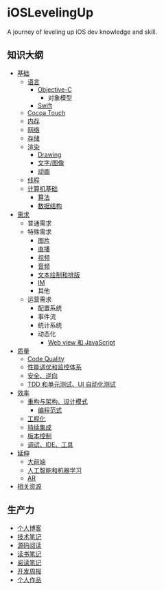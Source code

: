 # iOSLevelingUp

A journey of leveling up iOS dev knowledge and skill.


## 知识大纲

- [基础]()
  - [语言]()
    - [Objective-C](https://github.com/ShannonChenCHN/iOSLevelingUp/issues/39)
       - 对象模型
    - [Swift](https://github.com/ShannonChenCHN/iOSLevelingUp/issues/14)
  - [Cocoa Touch](https://github.com/ShannonChenCHN/iOSLevelingUp/issues/51)
  - [内存](https://github.com/ShannonChenCHN/iOSLevelingUp/issues/38)
  - [网络](https://github.com/ShannonChenCHN/iOSLevelingUp/issues/37)
  - [存储](https://github.com/ShannonChenCHN/iOSLevelingUp/issues/34)
  - [渲染]()
    - [Drawing](https://github.com/ShannonChenCHN/iOSLevelingUp/issues/48)
    - [文字/图像](https://github.com/ShannonChenCHN/iOSLevelingUp/issues/44)
    - [动画](https://github.com/ShannonChenCHN/iOSLevelingUp/issues/31)
  - [线程](https://github.com/ShannonChenCHN/iOSLevelingUp/issues/16)
  - [计算机基础]()
    - [算法]()
    - [数据结构]()
- [需求](https://github.com/ShannonChenCHN/iOSLevelingUp/issues/41)
  - 普通需求
  - 特殊需求
    - [图片](https://github.com/ShannonChenCHN/iOSLevelingUp/issues/33)
    - [直播](https://github.com/ShannonChenCHN/iOSLevelingUp/issues/36)
    - [视频](https://github.com/ShannonChenCHN/iOSLevelingUp/issues/13)
    - [音频](https://github.com/ShannonChenCHN/iOSLevelingUp/issues/35)
    - [文本绘制和排版](https://github.com/ShannonChenCHN/iOSLevelingUp/issues/30)
    - [IM]()
    - 其他
  - 运营需求
    - 配置系统
    - 事件流
    - 统计系统
    - 动态化
      - [Web view 和 JavaScript](https://github.com/ShannonChenCHN/iOSLevelingUp/issues/32)
- [质量]()
  - [Code Quality](https://github.com/ShannonChenCHN/iOSLevelingUp/issues/27)
  - [性能调优和监控体系](https://github.com/ShannonChenCHN/iOSLevelingUp/issues/26)
  - [安全、逆向](https://github.com/ShannonChenCHN/iOSLevelingUp/issues/28)
  - [TDD 和单元测试、UI 自动化测试](https://github.com/ShannonChenCHN/iOSLevelingUp/issues/24)
- [效率]()
  - [重构与架构、设计模式](https://github.com/ShannonChenCHN/iOSLevelingUp/issues/12)
    - [编程范式](https://github.com/ShannonChenCHN/iOSLevelingUp/issues/22)
  - [工程化](https://github.com/ShannonChenCHN/iOSLevelingUp/issues/40)
  - [持续集成](https://github.com/ShannonChenCHN/iOSLevelingUp/issues/29)
  - [版本控制](https://github.com/ShannonChenCHN/iOSLevelingUp/issues/43)
  - [调试、IDE、工具](https://github.com/ShannonChenCHN/iOSLevelingUp/issues/10)
- [延伸]()
  - [大前端](https://github.com/ShannonChenCHN/iOSLevelingUp/issues/21)
  - [人工智能和机器学习]()
  - [AR]()
- [相关资源](https://github.com/ShannonChenCHN/iOSLevelingUp/blob/master/Resources.md)

## 生产力

- [个人博客](https://github.com/ShannonChenCHN/iOSLevelingUp/tree/master/TechNotes)
- [技术笔记](https://github.com/ShannonChenCHN/iOSLevelingUp/issues/55)
- [源码阅读](https://github.com/ShannonChenCHN/iOSLevelingUp/tree/master/ReadingSourceCode)
- [读书笔记](https://github.com/ShannonChenCHN/iOSLevelingUp/tree/master/ReadingBooks)
- [阅读笔记](https://github.com/ShannonChenCHN/iOSLevelingUp/tree/master/ReadingArticles)
- [开发周报](https://github.com/ShannonChenCHN/iOSLevelingUp/tree/master/iOSDevWeekly)
- [个人作品](https://github.com/ShannonChenCHN?tab=repositories)
